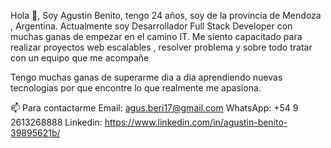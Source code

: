 Hola 👋, Soy Agustin Benito, tengo 24 años, soy de la provincia de Mendoza , Argentina.
Actualmente soy Desarrollador Full Stack Developer con muchas ganas de empezar en el camino IT. Me siento capacitado para realizar proyectos web escalables , resolver problema y sobre todo tratar con un equipo que me acompañe

Tengo muchas ganas de superarme dia a dia aprendiendo nuevas tecnologias por que encontre lo que realmente me apasiona.

📫 Para contactarme 
Email: agus.beri17@gmail.com
WhatsApp: +54 9 2613268888
Linkedin: https://www.linkedin.com/in/agustin-benito-39895621b/
